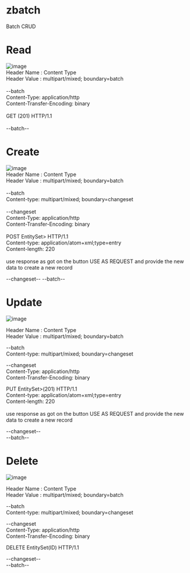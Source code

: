 # zbatch
Batch CRUD

# Read
![image](https://github.com/user-attachments/assets/60548469-f605-4372-9854-99b6b1ec1dd0)
<br>
Header Name : Content Type <br>
Header Value : multipart/mixed; boundary=batch <br>
<br>
--batch
<br>
Content-Type: application/http <br>
Content-Transfer-Encoding: binary <br>
<br>
GET <EntitySet>(201) HTTP/1.1 <br>
<br>
--batch-- <br>

# Create
![image](https://github.com/user-attachments/assets/a3439cf8-5ddc-450e-a199-f5f3a5b8ee42)
<br>
Header Name : Content Type <br>
Header Value : multipart/mixed; boundary=batch <br>
<br>
--batch <br>
Content-type: multipart/mixed; boundary=changeset <br>
<br>
--changeset <br>
Content-Type: application/http <br>
Content-Transfer-Encoding: binary <br>
<br>
POST EntitySet> HTTP/1.1 <br>
Content-type: application/atom+xml;type=entry <br>
Content-length: 220 <br>
<br>
use response as got on the button USE AS REQUEST and provide the new data to create a new record <br>

--changeset--
--batch--
<br>
# Update
![image](https://github.com/user-attachments/assets/a2cff37e-400e-429d-b29e-49995cc7869d)

Header Name : Content Type  <br>
Header Value : multipart/mixed; boundary=batch  <br>

--batch <br>
Content-type: multipart/mixed; boundary=changeset  <br>

--changeset  <br>
Content-Type: application/http  <br>
Content-Transfer-Encoding: binary  <br>

PUT EntitySet>(201) HTTP/1.1  <br>
Content-type: application/atom+xml;type=entry  <br>
Content-length: 220  <br>
 <br>
use response as got on the button USE AS REQUEST and provide the new data to create a new record  <br>
 
--changeset--  <br>
--batch--  <br>

# Delete
![image](https://github.com/user-attachments/assets/dc108938-27c7-46d2-9c91-4301e294378e)


Header Name : Content Type  <br>
Header Value : multipart/mixed; boundary=batch  <br>

--batch  <br>
Content-type: multipart/mixed; boundary=changeset  <br>

--changeset  <br>
Content-Type: application/http  <br>
Content-Transfer-Encoding: binary  <br>

DELETE EntitySet(ID) HTTP/1.1  <br>

--changeset--  <br>
--batch--  <br>
